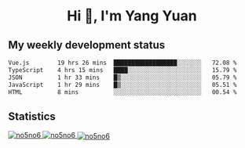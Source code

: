 <h1 align="center">Hi 👋, I'm Yang Yuan</h1>


## My weekly development status
<!--START_SECTION:waka-->

```txt
Vue.js        19 hrs 26 mins  ██████████████████░░░░░░░   72.08 %
TypeScript    4 hrs 15 mins   ████░░░░░░░░░░░░░░░░░░░░░   15.79 %
JSON          1 hr 33 mins    █▒░░░░░░░░░░░░░░░░░░░░░░░   05.79 %
JavaScript    1 hr 29 mins    █▒░░░░░░░░░░░░░░░░░░░░░░░   05.51 %
HTML          8 mins          ░░░░░░░░░░░░░░░░░░░░░░░░░   00.54 %
```

<!--END_SECTION:waka-->

## Statistics
<a href="https://github.com/anuraghazra/github-readme-stats">
  <img src="https://github-readme-stats.vercel.app/api/top-langs/?username=no5no6&theme=dracula" alt="no5no6">
</a>
<a href="https://github.com/anuraghazra/github-readme-stats">
  <img src="https://github-readme-stats.vercel.app/api?username=no5no6&show_icons=true&theme=dracula&line_height=40" alt="no5no6">
</a>
<a href="https://github.com/anuraghazra/github-readme-stats">
  <img align="center" src="https://github-readme-streak-stats.herokuapp.com/?user=no5no6&theme=dracula" alt="no5no6" />
</a>